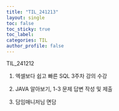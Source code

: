 ```yaml
---
title: "TIL_241213"
layout: single
toc: false
toc_sticky: true
toc_label: 
categories: TIL
author_profile: false
---
```


TIL_241212

1. 엑셀보다 쉽고 빠른 SQL 3주차 강의 수강

2. JAVA 알아보기, 1-3 문제 답변 작성 및 제출

3. 담임매니저님 면담


